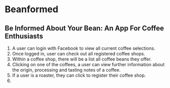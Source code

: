 # Beanformed

## Be Informed About Your Bean: An App For Coffee Enthusiasts

1. A user can login with Facebook to view all current coffee selections.
2. Once logged in, user can check out all registered coffee shops. 
3. Within a coffee shop, there will be a list all coffee beans they offer. 
4. Clicking on one of the coffees, a user can view further information about the origin, processing and tasting notes of a coffee.
5. If a user is a roaster, they can click to register their coffee shop. 
6. 



